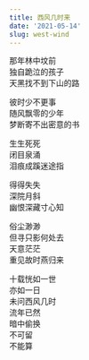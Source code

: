 ```yaml
---
title: 西风几时来
date: '2021-05-14'
slug: west-wind
---
```


那年林中坟前  
独自跪泣的孩子  
天黑找不到下山的路

彼时少不更事  
随风飘零的少年  
梦断寄不出密意的书<!--# 密意无人寄，幽恨凭谁洗 -->

生生死死  
闭目泉涌  
泪痕成蹊迷途指<!--# 泪痕尚在，他们就没有真正离开，如 https://yihanxu.github.io/in-memory-of-my-grandpa/ -->

得得失失  
深院月斜<!--# 笙歌散后酒微醒，深院月斜人静 -->  
幽恨深藏寸心知

俗尘渺渺  
但寻只影何处去  
天意茫茫  
重见故时燕归来

十载恍如一世  
亦如一日  
未问西风几时  
流年已然  
暗中偷换  
不可留  
不能算

<!--# 王菲的流年、梅姑的似是故人来、司马光的西江月、苏轼的洞仙歌、谢逸的楝花飘砌，我都很喜欢，遂集诗一首，调子可能有点太悲凉，不符合我的写作风格 -->
